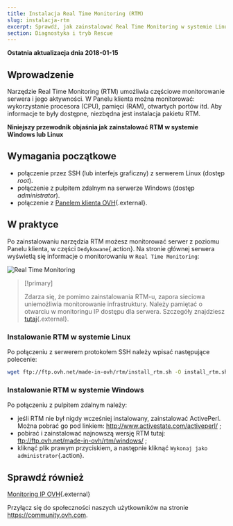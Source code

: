 ```yaml
---
title: Instalacja Real Time Monitoring (RTM)
slug: instalacja-rtm
excerpt: Sprawdź, jak zainstalować Real Time Monitoring w systemie Linux lub Windows.
section: Diagnostyka i tryb Rescue
---
```


**Ostatnia aktualizacja dnia 2018-01-15**

## Wprowadzenie

Narzędzie Real Time Monitoring (RTM) umożliwia częściowe monitorowanie serwera i jego aktywności. W Panelu klienta można monitorować: wykorzystanie procesora (CPU), pamięci (RAM), otwartych portów itd. Aby informacje te były dostępne, niezbędna jest instalacja pakietu RTM.

**Niniejszy przewodnik objaśnia jak zainstalować RTM w systemie Windows lub Linux**

## Wymagania początkowe

- połączenie przez SSH (lub interfejs graficzny) z serwerem Linux (dostęp *root*).
- połączenie z pulpitem zdalnym na serwerze Windows (dostęp *administrator*).
- połączenie z [Panelem klienta OVH](https://www.ovh.com/auth/?action=gotomanager){.external}.

## W praktyce

Po zainstalowaniu narzędzia RTM możesz monitorować serwer z poziomu Panelu klienta, w części `Dedykowane`{.action}. Na stronie głównej serwera wyświetlą się informacje o monitorowaniu w `Real Time Monitoring`:

![Real Time Monitoring](images/rtm.png)

> [!primary]
>
> Zdarza się, że pomimo zainstalowania RTM-u, zapora sieciowa uniemożliwia monitorowanie infrastruktury. Należy pamiętać o otwarciu w monitoringu IP dostępu dla serwera. Szczegóły znajdziesz [tutaj](https://docs.ovh.com/fr/dedicated/monitoring-ip-ovh/){.external}.
> 

### Instalowanie RTM w systemie Linux

Po połączeniu z serwerem protokołem SSH należy wpisać następujące polecenie:

```sh
wget ftp://ftp.ovh.net/made-in-ovh/rtm/install_rtm.sh -O install_rtm.sh | sh install_rtm.sh
```

### Instalowanie RTM w systemie Windows

Po połączeniu z pulpitem zdalnym należy:

- jeśli RTM nie był nigdy wcześniej instalowany, zainstalować ActivePerl. Można pobrać go pod linkiem: <http://www.activestate.com/activeperl/> ;
- pobirać i zainstalować najnowszą wersję RTM tutaj: <ftp://ftp.ovh.net/made-in-ovh/rtm/windows/> ;
- kliknąć plik prawym przyciskiem, a następnie kliknąć `Wykonaj jako administrator`{.action}.


## Sprawdź również

[Monitoring IP OVH](https://docs.ovh.com/fr/dedicated/monitoring-ip-ovh/){.external}

Przyłącz się do społeczności naszych użytkowników na stronie <https://community.ovh.com>.

